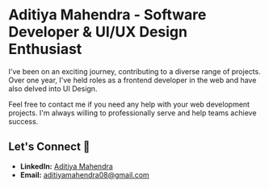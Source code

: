 # Aditiya Mahendra - Software Developer & UI/UX Design Enthusiast

I've been on an exciting journey, contributing to a diverse range of projects. Over one year, I've held roles as a frontend developer in the web and have also delved into UI Design.

Feel free to contact me if you need any help with your web development projects. I'm always willing to professionally serve and help teams achieve success.

## Let's Connect 🚀

- **LinkedIn:** [Aditiya Mahendra](https://www.linkedin.com/in/aditiya-mahendra-203b84238)
- **Email:** [aditiyamahendra08@gmail.com](mailto:aditiyamahendra08@gmail.com)

